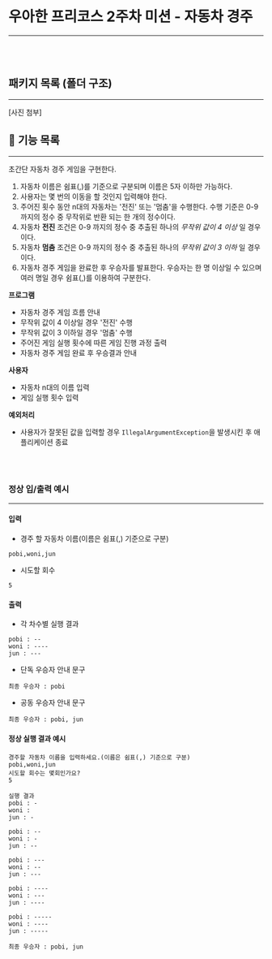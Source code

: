 # 우아한 프리코스 2주차 미션 - 자동차 경주

---
<br><br>
## 패키지 목록 (폴더 구조)

---
[사진 첨부]

## 🚀 기능 목록

---
초간단 자동차 경주 게임을 구현한다.
1. 자동차 이름은 쉼표(,)를 기준으로 구분되며 이름은 5자 이하만 가능하다.
2. 사용자는 몇 번의 이동을 할 것인지 입력해야 한다.
3. 주어진 횟수 동안 n대의 자동차는 '전진' 또는 '멈춤'을 수행한다. 
   수행 기준은 0-9 까지의 정수 중 무작위로 반환 되는 한 개의 정수이다.
4. 자동차 **전진** 조건은 0-9 까지의 정수 중 추출된 하나의 *무작위 값이 4 이상* 일 경우이다.
5. 자동차 **멈춤** 조건은 0-9 까지의 정수 중 추출된 하나의 *무작위 값이 3 이하* 일 경우이다.
6. 자동차 경주 게임을 완료한 후 우승자를 발표한다. 우승자는 한 명 이상일 수 있으며 여러 명일 경우 쉼표(,)를 이용하여 구분한다.

**프로그램**
- 자동차 경주 게임 흐름 안내
- 무작위 값이 4 이상일 경우 '전진' 수행
- 무작위 값이 3 이하일 경우 '멈춤' 수행
- 주어진 게임 실행 횟수에 따른 게임 진행 과정 출력
- 자동차 경주 게임 완료 후 우승결과 안내

**사용자**
- 자동차 n대의 이름 입력
- 게임 실행 횟수 입력

**예외처리**
- 사용자가 잘못된 값을 입력할 경우 `IllegalArgumentException`을 발생시킨 후 애플리케이션 종료

<br><br>
### 정상 입/출력 예시

---

#### 입력

- 경주 할 자동차 이름(이름은 쉼표(,) 기준으로 구분)

```
pobi,woni,jun
```

- 시도할 회수

```
5
```

#### 출력

- 각 차수별 실행 결과

```
pobi : --
woni : ----
jun : ---
```

- 단독 우승자 안내 문구

```
최종 우승자 : pobi
```

- 공동 우승자 안내 문구

```
최종 우승자 : pobi, jun
```

#### 정상 실행 결과 예시

```
경주할 자동차 이름을 입력하세요.(이름은 쉼표(,) 기준으로 구분)
pobi,woni,jun
시도할 회수는 몇회인가요?
5

실행 결과
pobi : -
woni : 
jun : -

pobi : --
woni : -
jun : --

pobi : ---
woni : --
jun : ---

pobi : ----
woni : ---
jun : ----

pobi : -----
woni : ----
jun : -----

최종 우승자 : pobi, jun
```

